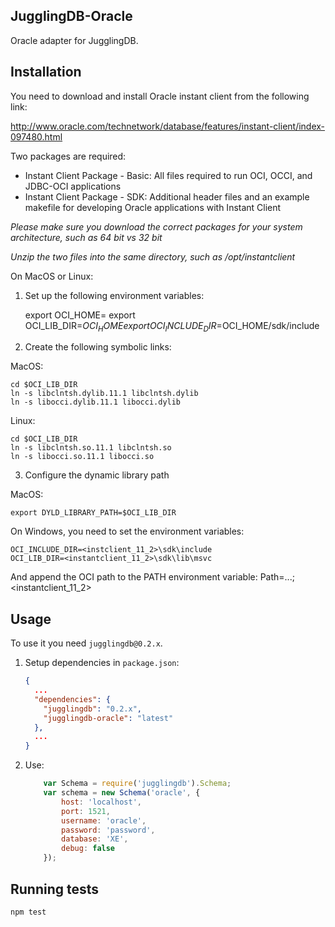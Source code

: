 ## JugglingDB-Oracle 

Oracle adapter for JugglingDB.

## Installation

You need to download and install Oracle instant client from the following link:

http://www.oracle.com/technetwork/database/features/instant-client/index-097480.html

Two packages are required:

* Instant Client Package - Basic: All files required to run OCI, OCCI, and JDBC-OCI applications 
* Instant Client Package - SDK: Additional header files and an example makefile for developing Oracle applications with Instant Client

*Please make sure you download the correct packages for your system architecture, such as 64 bit vs 32 bit*

*Unzip the two files into the same directory, such as /opt/instantclient*

On MacOS or Linux:

1. Set up the following environment variables:

    export OCI_HOME=<directory of Oracle instance client>
    export OCI_LIB_DIR=$OCI_HOME
    export OCI_INCLUDE_DIR=$OCI_HOME/sdk/include


2. Create the following symbolic links:

MacOS:

    cd $OCI_LIB_DIR
    ln -s libclntsh.dylib.11.1 libclntsh.dylib
    ln -s libocci.dylib.11.1 libocci.dylib

Linux:

    cd $OCI_LIB_DIR
    ln -s libclntsh.so.11.1 libclntsh.so 
    ln -s libocci.so.11.1 libocci.so 

3. Configure the dynamic library path

MacOS:

    export DYLD_LIBRARY_PATH=$OCI_LIB_DIR

On Windows, you need to set the environment variables:

    OCI_INCLUDE_DIR=<instclient_11_2>\sdk\include
    OCI_LIB_DIR=<instantclient_11_2>\sdk\lib\msvc

And append the OCI path to the PATH environment variable:
    Path=...;<instantclient_11_2>


## Usage

To use it you need `jugglingdb@0.2.x`.

1. Setup dependencies in `package.json`:

    ```json
    {
      ...
      "dependencies": {
        "jugglingdb": "0.2.x",
        "jugglingdb-oracle": "latest"
      },
      ...
    }
    ```

2. Use:

    ```javascript
        var Schema = require('jugglingdb').Schema;
        var schema = new Schema('oracle', {
            host: 'localhost',
            port: 1521,
            username: 'oracle',
            password: 'password',
            database: 'XE',
            debug: false
        });
    ```

## Running tests

    npm test


